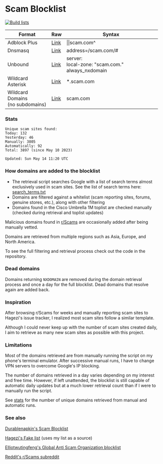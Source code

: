 # Scam Blocklist

[![Build lists](https://github.com/jarelllama/Scam-Blocklist/actions/workflows/build_lists.yml/badge.svg)](https://github.com/jarelllama/Scam-Blocklist/actions/workflows/build_lists.yml)

| Format | Raw | Syntax |
| --- | --- | --- |
| Adblock Plus| [Link](https://raw.githubusercontent.com/jarelllama/Scam-Blocklist/main/lists/adblock.txt) | \|\|scam.com^ |
| Dnsmasq | [Link](https://raw.githubusercontent.com/jarelllama/Scam-Blocklist/main/lists/dnsmasq.txt) | address=/scam.com/# |
| Unbound | [Link](https://raw.githubusercontent.com/jarelllama/Scam-Blocklist/main/lists/unbound.txt) | server:<br/>local-zone: "scam.com." always_nxdomain |
| Wildcard Asterisk | [Link](https://raw.githubusercontent.com/jarelllama/Scam-Blocklist/main/lists/wildcard_asterisk.txt) | \*.scam.com |
| Wildcard Domains<br/>(no subdomains)| [Link](https://raw.githubusercontent.com/jarelllama/Scam-Blocklist/main/lists/wildcard_domains.txt) | scam.com |

### Stats

```
Unique scam sites found:
Today: 132
Yesterday: 46
Manually: 3805
Automatically: 92
Total: 3897 (since May 10 2023)

Updated: Sun May 14 11:20 UTC
```

### How domains are added to the blocklist

- The retrieval script searches Google with a list of search terms almost exclusively used in scam sites. See the list of search terms here: [search_terms.txt](https://raw.githubusercontent.com/jarelllama/Scam-Blocklist/main/search_terms.txt)
- Domains are filtered against a whitelist (scam reporting sites, forums, genuine stores, etc.), along with other filtering
- Domains found in the Cisco Umbrella 1M toplist are checked manually (checked during retrieval and toplist updates)

Malicious domains found in [r/Scams](https://www.reddit.com/r/Scams) are occasionally added after being manually vetted.

Domains are retrieved from multiple regions such as Asia, Europe, and North America.

To see the full filtering and retrieval process check out the code in the repository.

### Dead domains

Domains returning `NXDOMAIN` are removed during the domain retrieval process and once a day for the full blocklist. Dead domains that resolve again are added back.

### Inspiration

After browsing r/Scams for weeks and manually reporting scam sites to Hagezi's issue tracker, I realized most scam sites follow a similar template.

Although I could never keep up with the number of scam sites created daily, I aim to retrieve as many new scam sites as possible with this project.

### Limitations

Most of the domains retrieved are from manually running the script on my phone's terminal emulator. After successive manual runs, I have to change VPN servers to overcome Google's IP blocking.

The number of domains retrieved in a day varies depending on my interest and free time. However, if left unattended, the blocklist is still capable of automatic daily updates but at a much lower retrieval count than if I were to manually run the script.

See [stats](https://github.com/jarelllama/Scam-Blocklist#stats) for the number of unique domains retrieved from manual and automatic runs.

### See also

[Durablenapkin's Scam Blocklist](https://github.com/durablenapkin/scamblocklist)

[Hagezi's Fake list](https://github.com/hagezi/dns-blocklists#fake) (uses my list as a source)

[Elliotwutingfeng's Global Anti Scam Organization blocklist](https://github.com/elliotwutingfeng/GlobalAntiScamOrg-blocklist)

[Reddit's r/Scams subreddit](https://www.reddit.com/r/Scams)
